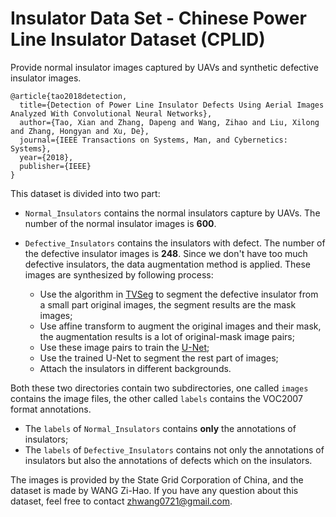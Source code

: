 # Insulator Data Set - Chinese Power Line Insulator Dataset (CPLID)
Provide normal insulator images captured by UAVs and synthetic defective insulator images.

    
    @article{tao2018detection,
      title={Detection of Power Line Insulator Defects Using Aerial Images Analyzed With Convolutional Neural Networks},
      author={Tao, Xian and Zhang, Dapeng and Wang, Zihao and Liu, Xilong and Zhang, Hongyan and Xu, De},
      journal={IEEE Transactions on Systems, Man, and Cybernetics: Systems},
      year={2018},
      publisher={IEEE}
    }
This dataset is divided into two part:

- `Normal_Insulators` contains the normal insulators capture by UAVs. The number of the normal insulator images is **600**.


- `Defective_Insulators` contains the insulators with defect. The number of the defective insulator images is **248**. Since we don't have too much defective insulators, the data augmentation method is applied. These images are synthesized by following process:
    - Use the algorithm in [TVSeg](http://citeseerx.ist.psu.edu/viewdoc/summary?doi=10.1.1.154.6237) to segment the defective insulator from a small part original images, the segment results are the mask images;
    - Use affine transform to augment the original images and their mask, the augmentation results is a lot of original-mask image pairs;
    - Use these image pairs to train the [U-Net](https://link.springer.com/chapter/10.1007/978-3-319-24574-4_28);
    - Use the trained U-Net to segment the rest part of images;
    - Attach the insulators in different backgrounds.

Both these two directories contain two subdirectories, one called `images` contains the image files, the other called `labels` contains the VOC2007 format annotations.

- The `labels` of `Normal_Insulators` contains **only** the annotations of insulators;
- The `labels` of `Defective_Insulators` contains not only the annotations of insulators but also the annotations of defects which on the insulators.

The images is provided by the State Grid Corporation of China, and the dataset is made by WANG Zi-Hao.
If you have any question about this dataset, feel free to contact [zhwang0721@gmail.com](mailto:zhwang0721@gmail.com).

